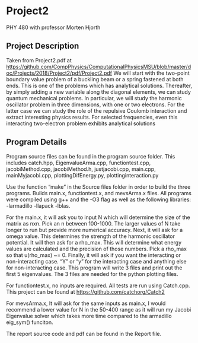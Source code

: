# Project2
PHY 480 with professor Morten Hjorth

## Project Description
Taken from Project2.pdf at https://github.com/CompPhysics/ComputationalPhysicsMSU/blob/master/doc/Projects/2018/Project2/pdf/Project2.pdf
We will start with the two-point boundary value problem of a buckling beam or a spring fastened at both ends. This is one of the problems which has analytical solutions. Thereafter, by simply adding a new variable along the diagonal elements, we can study quantum mechanical problems. In particular, we will study the harmonic oscillator problem in three dimensions, with one or two electrons. For the latter case we can study the role of the repulsive Coulomb interaction and extract interesting physics results. For selected frequencies, even this interacting two-electron problem exhibits analytical solutions

## Program Details
Program source files can be found in the program source folder. This includes catch.hpp, EigenvalueArma.cpp, functiontest.cpp, jacobiMethod.cpp, jacobiMethod.h, justjacobi.cpp, main.cpp, mainMyjacobi.cpp, plottingDifEnergy.py, plottinginteraction.py

Use the function “make” in the Source files folder in order to build the three programs.
Builds main.x, functiontest.x, and mevsArma.x files. All programs were compiled using g++ and the -O3  flag as well as the following libraries: -larmadillo -llapack -lblas.

For the main.x, it will ask you to input N which will determine the size of the matrix as nxn. Pick an n between 100-1000. The larger values of N take longer to run but provide more numerical accuracy. Next, it will ask for a omega value. This determines the strength of the harmonic oscillator potential. It will then ask for a rho_max. This will determine what energy values are calculated and the precision of those numbers. Pick a rho_max so that u(rho_max) ~= 0. Finally, it will ask if you want the interacting or non-interacting case. “Y” or “y” for the interacting case and anything else for non-interacting case. This program will write 3 files and print out the first 5 eigenvalues. The 3 files are needed for the python plotting files.

For functiontest.x, no inputs are required. All tests are run using Catch.cpp. This project can be found at https://github.com/catchorg/Catch2

For mevsArma.x, It will ask for the same inputs as main.x, I would recommend a lower value for N in the 50-400 range as it will run my Jacobi Eigenvalue solver which takes more time compared to the armadillo eig_sym() funciton.

The report source code and pdf can be found in the Report file.
